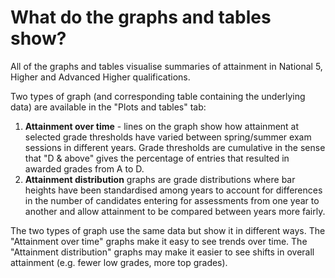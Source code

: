 # What do the graphs and tables show?

All of the graphs and tables visualise summaries of attainment in National 5, Higher and Advanced Higher qualifications.  

Two types of graph (and corresponding table containing the underlying data) are available in the "Plots and tables" tab:

1. **Attainment over time** - lines on the graph show how attainment at selected grade thresholds have varied between spring/summer exam sessions in different years. Grade thresholds are cumulative in the sense that "D & above" gives the percentage of entries that resulted in awarded grades from A to D.
2. **Attainment distribution** graphs are grade distributions where bar heights have been standardised among years to account for differences in the number of candidates entering for assessments from one year to another and allow attainment to be compared between years more fairly.

The two types of graph use the same data but show it in different ways. The "Attainment over time" graphs make it easy to see trends over time. The "Attainment distribution" graphs may make it easier to see shifts in overall attainment (e.g. fewer low grades, more top grades).  
